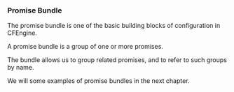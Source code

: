 ### Promise Bundle

The promise bundle is one of the basic building blocks of configuration
in CFEngine.

A promise bundle is a group of one or more promises.

The bundle allows us to group related promises, and to refer to such
groups by name.

We will some examples of promise bundles in the next chapter.
